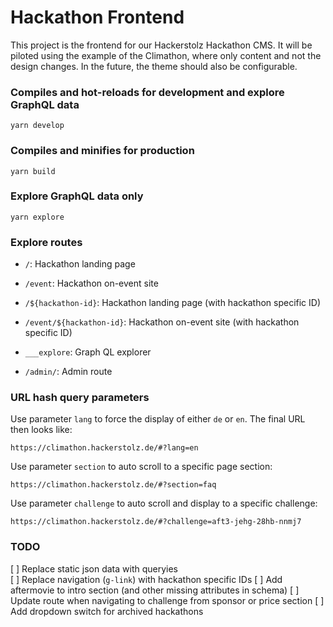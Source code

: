 # Hackathon Frontend

This project is the frontend for our Hackerstolz Hackathon CMS. It will be piloted using the example of the Climathon, where only content and not the design changes. In the future, the theme should also be configurable.

### Compiles and hot-reloads for development and explore GraphQL data

```
yarn develop
```

### Compiles and minifies for production

```
yarn build
```

### Explore GraphQL data only

```
yarn explore
```

### Explore routes

- `/`: Hackathon landing page
- `/event`: Hackathon on-event site
- `/${hackathon-id}`: Hackathon landing page (with hackathon specific ID)
- `/event/${hackathon-id}`: Hackathon on-event site (with hackathon specific ID)

- `___explore`: Graph QL explorer
- `/admin/`: Admin route

### URL hash query parameters

Use parameter `lang` to force the display of either `de` or `en`. The final URL then looks like:

```
https://climathon.hackerstolz.de/#?lang=en
```

Use parameter `section` to auto scroll to a specific page section:

```
https://climathon.hackerstolz.de/#?section=faq
```

Use parameter `challenge` to auto scroll and display to a specific challenge:

```
https://climathon.hackerstolz.de/#?challenge=aft3-jehg-28hb-nnmj7
```

### TODO

[ ] Replace static json data with queryies  
[ ] Replace navigation (`g-link`) with hackathon specific IDs
[ ] Add aftermovie to intro section (and other missing attributes in schema)
[ ] Update route when navigating to challenge from sponsor or price section
[ ] Add dropdown switch for archived hackathons
